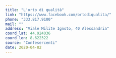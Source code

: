 ```yaml
---
title: "L'orto di qualità"
link: "https://www.facebook.com/ortodiqualita/"
phone: "333.817.9100"
mail: ""
address: "Viale Milite Ignoto, 40 Alessandria"
coord_lat: 44.924036
coord_lon: 8.622322
source: "Confesercenti"
date: 2020-04-02
---
```



